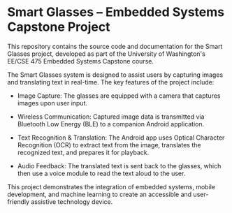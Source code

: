 # Smart Glasses – Embedded Systems Capstone Project
This repository contains the source code and documentation for the Smart Glasses project, developed as part of the University of Washington's EE/CSE 475 Embedded Systems Capstone course.

The Smart Glasses system is designed to assist users by capturing images and translating text in real-time. The key features of the project include:

 - Image Capture: The glasses are equipped with a camera that captures images upon user input.

 - Wireless Communication: Captured image data is transmitted via Bluetooth Low Energy (BLE) to a companion Android application.

 - Text Recognition & Translation: The Android app uses Optical Character Recognition (OCR) to extract text from the image, translates the recognized text, and prepares it for playback.

 - Audio Feedback: The translated text is sent back to the glasses, which then use a voice module to read the text aloud to the user.

This project demonstrates the integration of embedded systems, mobile development, and machine learning to create an accessible and user-friendly assistive technology device.
